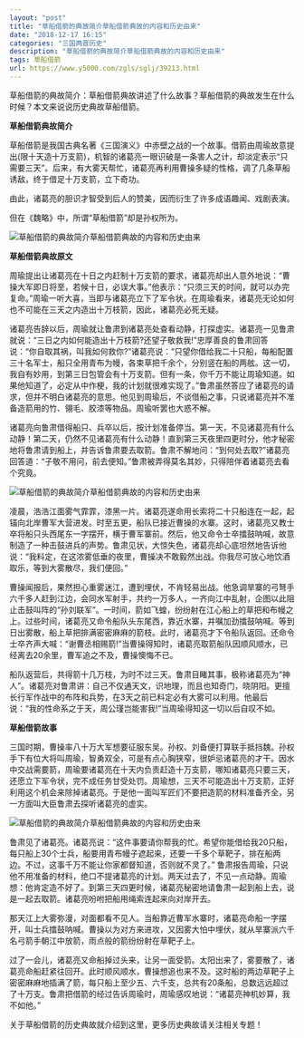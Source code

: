 ```yaml
---
layout: "post"
title: "草船借箭的典故简介草船借箭典故的内容和历史由来"
date: "2018-12-17 16:15"
categories: "三国两晋历史"
description: "草船借箭的典故简介草船借箭典故的内容和历史由来"
tags: 草船借箭
url: https://www.y5000.com/zgls/sglj/39213.html
---
```






草船借箭的典故简介：草船借箭典故讲述了什么故事？草船借箭的典故发生在什么时候？本文来说说历史典故草船借箭。

 **草船借箭典故简介**

草船借箭是我国古典名著《三国演义》中赤壁之战的一个故事。借箭由周瑜故意提出(限十天造十万支箭)，机智的诸葛亮一眼识破是一条害人之计，却淡定表示“只需要三天”。后来，有大雾天帮忙，诸葛亮再利用曹操多疑的性格，调了几条草船诱敌，终于借足十万支箭，立下奇功。

由此，诸葛亮的胆识才智受到后人的赞美，因而衍生了许多成语趣闻、戏剧表演。

但在《魏略》中，所谓“草船借箭”却是孙权所为。

![草船借箭的典故简介草船借箭典故的内容和历史由来](https://img.y5000.com/uploads/allimg/181224/d7a8d3e80983b980332f3627961053a9.jpg)

 **草船借箭典故原文**

周瑜提出让诸葛亮在十日之内赶制十万支箭的要求，诸葛亮却出人意外地说：“曹操大军即日将至，若候十日，必误大事。”他表示：“只须三天的时间，就可以办完复命。”周瑜一听大喜，当即与诸葛亮立下了军令状。在周瑜看来，诸葛亮无论如何也不可能在三天之内造出十万枝箭，因此，诸葛亮必死无疑。

诸葛亮告辞以后，周瑜就让鲁肃到诸葛亮处查看动静，打探虚实。诸葛亮一见鲁肃就说：“三日之内如何能造出十万枝箭?还望子敬救我!”忠厚善良的鲁肃回答说：“你自取其祸，叫我如何救你?”诸葛亮说：“只望你借给我二十只船，每船配置三十名军士，船只全用青布为幔，各束草把千余个，分别竖在船的两舷。这一切，我自有妙用，到第三日包管会有十万支箭。但有一条，你千万不能让周瑜知道。如果他知道了，必定从中作梗，我的计划就很难实现了。”鲁肃虽然答应了诸葛亮的请求，但并不明白诸葛亮的意思。他见到周瑜后，不谈借船之事，只说诸葛亮并不准备造箭用的竹、翎毛、胶漆等物品。周瑜听罢也大惑不解。

诸葛亮向鲁肃借得船只、兵卒以后，按计划准备停当。第一天，不见诸葛亮有什么动静！第二天，仍然不见诸葛亮有什么动静！直到第三天夜里四更时分，他才秘密地将鲁肃请到船上，并告诉鲁肃要去取箭。鲁肃不解地问：“到何处去取?”诸葛亮回答道：“子敬不用问，前去便知。”鲁肃被弄得莫名其妙，只得陪伴着诸葛亮去看个究竟。

![草船借箭的典故简介草船借箭典故的内容和历史由来](https://img.y5000.com/uploads/allimg/181224/11ed97f3b59ffaaeac1a136ad495818d.jpg)

凌晨，浩浩江面雾气霏霏，漆黑一片。诸葛亮遂命用长索将二十只船连在一起，起锚向北岸曹军大营进发。时至五更，船队已接近曹操的水寨。这时，诸葛亮又教士卒将船只头西尾东一字摆开，横于曹军寨前。然后，他又命令士卒擂鼓呐喊，故意制造了一种击鼓进兵的声势。鲁肃见状，大惊失色，诸葛亮却心底坦然地告诉他说：“我料定，在这浓雾低垂的夜里，曹操决不敢毅然出战。你我尽可放心地饮酒取乐，等到大雾散尽，我们便回。”

曹操闻报后，果然担心重雾迷江，遭到埋伏，不肯轻易出战。他急调旱寨的弓弩手六千多人赶到江边，会同水军射手，共约一万多人，一齐向江中乱射，企图以此阻止击鼓叫阵的“孙刘联军”。一时间，箭如飞蝗，纷纷射在江心船上的草把和布幔之上。过些时间，诸葛亮又命令船队头东尾西，靠近水寨，并嘱加劲擂鼓呐喊。等到日出雾散，船上草把排满密密麻麻的箭枝。此时，诸葛亮才下令船队返回。还命令士卒齐声大喊：“谢曹丞相赐箭!”当曹操得知时，诸葛亮取箭船队因顺风顺水，已经离去20余里，曹军追之不及，曹操懊悔不已。

船队返营后，共得箭十几万枝，为时不过三天。鲁肃目睹其事，极称诸葛亮为“神人”。诸葛亮对鲁肃讲：自己不仅通天文，识地理，而且也知奇门，晓阴阳。更擅长行军作战中的布阵和兵势，在3天之前已料定必有大雾可以利用。他最后说：“我的性命系之于天，周公瑾岂能害我!”当周瑜得知这一切以后自叹不如。

 **草船借箭故事**  

三国时期，曹操率八十万大军想要征服东吴。孙权、刘备便打算联手抵挡魏。孙权手下有位大将叫周瑜，智勇双全，可是有点心胸狭窄，很妒忌诸葛亮的才干。因水中交战需要箭，周瑜要诸葛亮在十天内负责赶造十万支箭，哪知诸葛亮只要三天，还愿立下军令状，完不成任务甘受处罚。周瑜想，三天不可能造出十万支箭，正好利用这个机会来除掉诸葛亮。于是他一面叫军匠们不要把造箭的材料准备齐全，另一方面叫大臣鲁肃去探听诸葛亮的虚实。

![草船借箭的典故简介草船借箭典故的内容和历史由来](https://img.y5000.com/uploads/allimg/181224/352575812f4941751983f0e45db4d64a.jpg)

鲁肃见了诸葛亮。诸葛亮说：“这件事要请你帮我的忙。希望你能借给我20只船，每只船上30个士兵，船要用青布幔子遮起来，还要一千多个草靶子，排在船两边。不过，这事千万不能让你家都督知道，否则就不灵了。”
鲁肃报告周瑜，只说他不用准备的材料，绝口不提诸葛亮的计划。两天过去了，不见一点动静。周瑜想：他肯定造不好了。到第三天四更时候，诸葛亮秘密地请鲁肃一起到船上去，说是一起去取箭。诸葛亮吩咐把船用绳索连起来向对岸开去。

那天江上大雾弥漫，对面都看不见人。当船靠近曹军水寨时，诸葛亮命船一字摆开，叫士兵擂鼓呐喊。曹操以为对方来进攻，又因雾大怕中埋伏，就从旱寨派六千名弓箭手朝江中放箭，雨点般的箭纷纷射在草靶子上。

过了一会儿，诸葛亮又命船掉过头来，让另一面受箭。太阳出来了，雾要散了，诸葛亮命船赶紧往回开。此时顺风顺水，曹操想追也来不及。这时船的两边草靶子上密密麻麻地插满了箭，每只船上至少五、六千支，总共有20条船，总数远远超过了十万支。鲁肃把借箭的经过告诉周瑜时，周瑜感叹地说：“诸葛亮神机妙算，我不如他。”

关于草船借箭的历史典故就介绍到这里，更多历史典故请关注相关专题！
